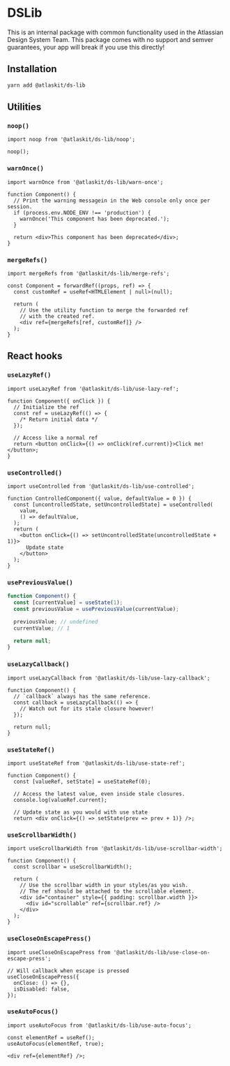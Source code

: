 # DSLib

This is an internal package with common functionality used in the Atlassian Design System Team.
This package comes with no support and semver guarantees,
your app will break if you use this directly!

## Installation

```sh
yarn add @atlaskit/ds-lib
```

## Utilities

### `noop()`

```tsx
import noop from '@atlaskit/ds-lib/noop';

noop();
```

### `warnOnce()`

```tsx
import warnOnce from '@atlaskit/ds-lib/warn-once';

function Component() {
  // Print the warning messagein in the Web console only once per session.
  if (process.env.NODE_ENV !== 'production') {
    warnOnce('This component has been deprecated.');
  }

  return <div>This component has been deprecated</div>;
}
```

### `mergeRefs()`

```tsx
import mergeRefs from '@atlaskit/ds-lib/merge-refs';

const Component = forwardRef((props, ref) => {
  const customRef = useRef<HTMLElement | null>(null);

  return (
    // Use the utility function to merge the forwarded ref
    // with the created ref.
    <div ref={mergeRefs[ref, customRef]} />
  );
}
```

## React hooks

### `useLazyRef()`

```tsx
import useLazyRef from '@atlaskit/ds-lib/use-lazy-ref';

function Component({ onClick }) {
  // Initialize the ref
  const ref = useLazyRef(() => {
    /* Return initial data */
  });

  // Access like a normal ref
  return <button onClick={() => onClick(ref.current)}>Click me!</button>;
}
```

### `useControlled()`

```tsx
import useControlled from '@atlaskit/ds-lib/use-controlled';

function ControlledComponent({ value, defaultValue = 0 }) {
  const [uncontrolledState, setUncontrolledState] = useControlled(
    value,
    () => defaultValue,
  );
  return (
    <button onClick={() => setUncontrolledState(uncontrolledState + 1)}>
      Update state
    </button>
  );
}
```

### `usePreviousValue()`

```js
function Component() {
  const [currentValue] = useState(1);
  const previousValue = usePreviousValue(currentValue);

  previousValue; // undefined
  currentValue; // 1

  return null;
}
```

### `useLazyCallback()`

```tsx
import useLazyCallback from '@atlaskit/ds-lib/use-lazy-callback';

function Component() {
  // `callback` always has the same reference.
  const callback = useLazyCallback(() => {
    // Watch out for its stale closure however!
  });

  return null;
}
```

### `useStateRef()`

```tsx
import useStateRef from '@atlaskit/ds-lib/use-state-ref';

function Component() {
  const [valueRef, setState] = useStateRef(0);

  // Access the latest value, even inside stale closures.
  console.log(valueRef.current);

  // Update state as you would with use state
  return <div onClick={() => setState(prev => prev + 1)} />;
```

### `useScrollbarWidth()`

```tsx
import useScrollbarWidth from '@atlaskit/ds-lib/use-scrollbar-width';

function Component() {
  const scrollbar = useScrollbarWidth();

  return (
    // Use the scrollbar width in your styles/as you wish.
    // The ref should be attached to the scrollable element.
    <div id="container" style={{ padding: scrollbar.width }}>
      <div id="scrollable" ref={scrollbar.ref} />
    </div>
  );
}
```

### `useCloseOnEscapePress()`

```tsx
import useCloseOnEscapePress from '@atlaskit/ds-lib/use-close-on-escape-press';

// Will callback when escape is pressed
useCloseOnEscapePress({
  onClose: () => {},
  isDisabled: false,
});
```

### `useAutoFocus()`

```tsx
import useAutoFocus from '@atlaskit/ds-lib/use-auto-focus';

const elementRef = useRef();
useAutoFocus(elementRef, true);

<div ref={elementRef} />;
```

